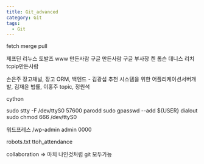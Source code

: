 ```yaml
---
title: Git_advanced
category: Git
tags:
  - Git
---
```


fetch
merge
pull
















제프딘
리누스 토발즈
www 만든사람
구글 만든사람
구글 부사장
켄 톰슨
데니스 리치
tcpip만든사람

손은주 장고채널, 장고 ORM, 백엔드 - 김광섭 추천 시스템을 위한 어플리케이션서버개발, 김재윤 법률, 이홍주 topic, 정원석

cython

sudo stty -F /dev/ttyS0 57600 parodd
sudo gpasswd --add ${USER} dialout
sudo chmod 666 /dev/ttyS0

워드프레스
/wp-admin
admin
0000

robots.txt
ttoh_attendance






collaboration => 마치 나인것처럼 git 모두가능

















